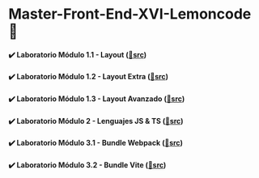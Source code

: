 # Master-Front-End-XVI-Lemoncode 🍋
#### ✔️ Laboratorio Módulo 1.1 - Layout ([📁src](/01.1%20-%20Lab%20-%20Layout/))
#### ✔️ Laboratorio Módulo 1.2 - Layout Extra ([📁src](/01.2%20-%20Lab%20-%20Layout%20-%20Extra/))
#### ✔️ Laboratorio Módulo 1.3 - Layout Avanzado ([📁src](/01.3%20-%20Lab%20-%20Layout%20-%20Avanzado/))
#### ✔️ Laboratorio Módulo 2 - Lenguajes JS & TS ([📁src](/02%20-%20Lab%20-%20Lenguajes/))
#### ✔️ Laboratorio Módulo 3.1 - Bundle Webpack ([📁src](https://github.com/oleojake/webpack-bundle))
#### ✔️ Laboratorio Módulo 3.2 - Bundle Vite ([📁src](https://github.com/oleojake/vite-bundle))
